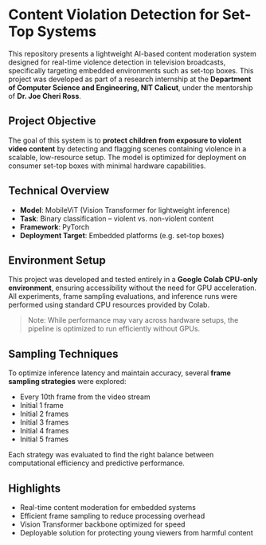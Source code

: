 # Content Violation Detection for Set-Top Systems

This repository presents a lightweight AI-based content moderation system designed for real-time violence detection in television broadcasts, specifically targeting embedded environments such as set-top boxes. This project was developed as part of a research internship at the **Department of Computer Science and Engineering, NIT Calicut**, under the mentorship of **Dr. Joe Cheri Ross**.

##  Project Objective

The goal of this system is to **protect children from exposure to violent video content** by detecting and flagging scenes containing violence in a scalable, low-resource setup. The model is optimized for deployment on consumer set-top boxes with minimal hardware capabilities.

##  Technical Overview

- **Model**: MobileViT (Vision Transformer for lightweight inference)
- **Task**: Binary classification – violent vs. non-violent content
- **Framework**: PyTorch
- **Deployment Target**: Embedded platforms (e.g. set-top boxes)

##  Environment Setup

This project was developed and tested entirely in a **Google Colab CPU-only environment**, ensuring accessibility without the need for GPU acceleration.  
All experiments, frame sampling evaluations, and inference runs were performed using standard CPU resources provided by Colab.

> Note: While performance may vary across hardware setups, the pipeline is optimized to run efficiently without GPUs.


##  Sampling Techniques

To optimize inference latency and maintain accuracy, several **frame sampling strategies** were explored:

- Every 10th frame from the video stream  
- Initial 1 frame  
- Initial 2 frames  
- Initial 3 frames  
- Initial 4 frames  
- Initial 5 frames  

Each strategy was evaluated to find the right balance between computational efficiency and predictive performance.


##  Highlights

- Real-time content moderation for embedded systems
- Efficient frame sampling to reduce processing overhead
- Vision Transformer backbone optimized for speed
- Deployable solution for protecting young viewers from harmful content

